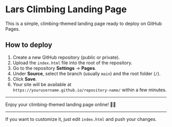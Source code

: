 # Lars Climbing Landing Page

This is a simple, climbing-themed landing page ready to deploy on GitHub Pages.

## How to deploy

1. Create a new GitHub repository (public or private).
2. Upload the `index.html` file into the root of the repository.
3. Go to the repository **Settings** → **Pages**.
4. Under **Source**, select the branch (usually `main`) and the root folder (`/`).
5. Click **Save**.
6. Your site will be available at `https://yourusername.github.io/repository-name/` within a few minutes.

---

Enjoy your climbing-themed landing page online! 🧗‍♂️

---

If you want to customize it, just edit `index.html` and push your changes.
